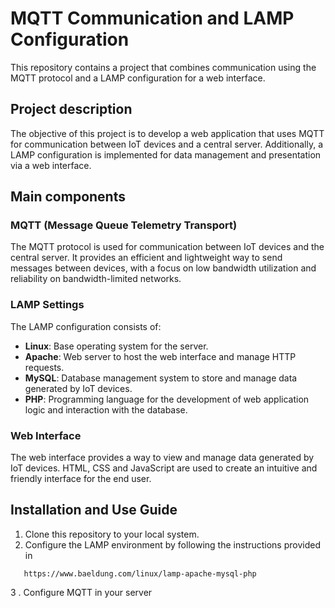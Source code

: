 # MQTT Communication and LAMP Configuration

This repository contains a project that combines communication using the MQTT protocol and a LAMP configuration for a web interface.

## Project description

The objective of this project is to develop a web application that uses MQTT for communication between IoT devices and a central server. Additionally, a LAMP configuration is implemented for data management and presentation via a web interface.
## Main components
### MQTT (Message Queue Telemetry Transport)

The MQTT protocol is used for communication between IoT devices and the central server. It provides an efficient and lightweight way to send messages between devices, with a focus on low bandwidth utilization and reliability on bandwidth-limited networks.

### LAMP Settings

The LAMP configuration consists of:

- **Linux**: Base operating system for the server.
- **Apache**: Web server to host the web interface and manage HTTP requests.
- **MySQL**: Database management system to store and manage data generated by IoT devices.
- **PHP**: Programming language for the development of web application logic and interaction with the database.

### Web Interface

The web interface provides a way to view and manage data generated by IoT devices. HTML, CSS and JavaScript are used to create an intuitive and friendly interface for the end user.

## Installation and Use Guide

1. Clone this repository to your local system.
2. Configure the LAMP environment by following the instructions provided in 
``` url
   https://www.baeldung.com/linux/lamp-apache-mysql-php
```
3 . Configure MQTT in your server
